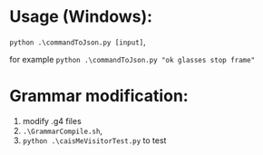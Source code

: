 # Usage (Windows):
```python .\commandToJson.py [input]```, 

for example ```python .\commandToJson.py "ok glasses stop frame"```

# Grammar modification:
1. modify .g4 files
2. ```.\GrammarCompile.sh```, 
3. ```python .\caisMeVisitorTest.py``` to test
 
